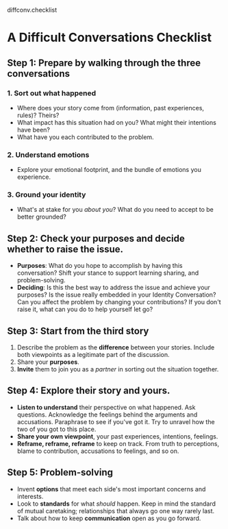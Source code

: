 diffconv.checklist

# A Difficult Conversations Checklist

## Step 1: Prepare by walking through the three conversations

### 1. Sort out **what happened**
* Where does your story come from (information, past experiences, rules)? Theirs?
* What impact has this situation had on you? What might their intentions have been?
* What have you each contributed to the problem.

### 2. Understand **emotions**
* Explore your emotional footprint, and the bundle of emotions you experience.

### 3. Ground your **identity**
* What's at stake for you *about you*? What do you need to accept to be better grounded?

## Step 2: Check your purposes and decide whether to raise the issue.
* **Purposes**: What do you hope to accomplish by having this conversation? Shift your stance to support learning sharing, and problem-solving.
* **Deciding**: Is this the best way to address the issue and achieve your purposes? Is the issue really embedded in your Identity Conversation? Can you affect the problem by changing your contributions? If you don't raise it, what can you do to help yourself let go?

## Step 3: Start from the third story
1. Describe the problem as the **difference** between your stories. Include both viewpoints as a legitimate part of the discussion.
2. Share your **purposes**.
3. **Invite** them to join you as a *partner* in sorting out the situation together.

## Step 4: Explore their story and yours.
* **Listen to understand** their perspective on what happened. Ask questions. Acknowledge the feelings behind the arguments and accusations. Paraphrase to see if you've got it. Try to unravel how the two of you got to this place.
* **Share your own viewpoint**, your past experiences, intentions, feelings.
* **Reframe, reframe, reframe** to keep on track. From truth to perceptions, blame to contribution, accusations to feelings, and so on.

## Step 5: Problem-solving
* Invent **options** that meet each side's most important concerns and interests.
* Look to **standards** for what *should* happen. Keep in mind the standard of mutual caretaking; relationships that always go one way rarely last.
* Talk about how to keep **communication** open as you go forward.

